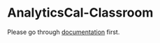# AnalyticsCal-Classroom

Please go through [documentation](https://github.com/AnalyticsCal/Documentation) first.